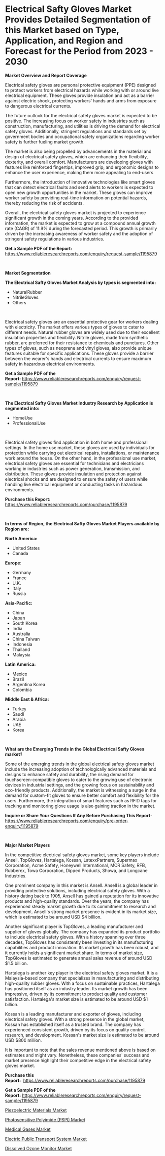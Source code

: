 <p><h1>Electrical Safty Gloves Market Provides Detailed Segmentation of this Market based on Type, Application, and Region and Forecast for the Period from 2023 - 2030</h1></p><p><strong>Market Overview and Report Coverage</strong></p>
<p><p>Electrical safety gloves are personal protective equipment (PPE) designed to protect workers from electrical hazards while working with or around live electrical equipment. These gloves provide insulation and act as a barrier against electric shock, protecting workers' hands and arms from exposure to dangerous electrical currents.</p><p>The future outlook for the electrical safety gloves market is expected to be positive. The increasing focus on worker safety in industries such as construction, manufacturing, and utilities is driving the demand for electrical safety gloves. Additionally, stringent regulations and standards set by government bodies and occupational safety organizations regarding worker safety is further fueling market growth.</p><p>The market is also being propelled by advancements in the material and design of electrical safety gloves, which are enhancing their flexibility, dexterity, and overall comfort. Manufacturers are developing gloves with features like reinforced fingertips, improved grip, and ergonomic designs to enhance the user experience, making them more appealing to end-users.</p><p>Furthermore, the introduction of innovative technologies like smart gloves that can detect electrical faults and send alerts to workers is expected to open new growth opportunities in the market. These gloves can improve worker safety by providing real-time information on potential hazards, thereby reducing the risk of accidents.</p><p>Overall, the electrical safety gloves market is projected to experience significant growth in the coming years. According to the provided information, the market is expected to grow at a compound annual growth rate (CAGR) of 11.9% during the forecasted period. This growth is primarily driven by the increasing awareness of worker safety and the adoption of stringent safety regulations in various industries.</p></p>
<p><strong>Get a Sample PDF of the Report:</strong> <a href="https://www.reliableresearchreports.com/enquiry/request-sample/1195879">https://www.reliableresearchreports.com/enquiry/request-sample/1195879</a></p>
<p>&nbsp;</p>
<p><strong>Market Segmentation</strong></p>
<p><strong>The Electrical Safty Gloves Market Analysis by types is segmented into:</strong></p>
<p><ul><li>NaturalRubber</li><li>NitrileGloves</li><li>Others</li></ul></p>
<p>&nbsp;</p>
<p><p>Electrical safety gloves are an essential protective gear for workers dealing with electricity. The market offers various types of gloves to cater to different needs. Natural rubber gloves are widely used due to their excellent insulation properties and flexibility. Nitrile gloves, made from synthetic rubber, are preferred for their resistance to chemicals and punctures. Other types of gloves, such as neoprene and vinyl gloves, also provide unique features suitable for specific applications. These gloves provide a barrier between the wearer's hands and electrical currents to ensure maximum safety in hazardous electrical environments.</p></p>
<p><strong>Get a Sample PDF of the Report:</strong>&nbsp;<a href="https://www.reliableresearchreports.com/enquiry/request-sample/1195879">https://www.reliableresearchreports.com/enquiry/request-sample/1195879</a></p>
<p>&nbsp;</p>
<p><strong>The Electrical Safty Gloves Market Industry Research by Application is segmented into:</strong></p>
<p><ul><li>HomeUse</li><li>ProfessionalUse</li></ul></p>
<p>&nbsp;</p>
<p><p>Electrical safety gloves find application in both home and professional settings. In the home use market, these gloves are used by individuals for protection while carrying out electrical repairs, installations, or maintenance work around the house. On the other hand, in the professional use market, electrical safety gloves are essential for technicians and electricians working in industries such as power generation, transmission, and distribution. These gloves provide insulation and protection against electrical shocks and are designed to ensure the safety of users while handling live electrical equipment or conducting tasks in hazardous environments.</p></p>
<p><strong>Purchase this Report:</strong>&nbsp; <a href="https://www.reliableresearchreports.com/purchase/1195879">https://www.reliableresearchreports.com/purchase/1195879</a></p>
<p>&nbsp;</p>
<p><strong>In terms of Region, the Electrical Safty Gloves Market Players available by Region are:</strong></p>
<p>
    <p> <strong> North America: </strong>
        <ul>
            <li>United States</li>
            <li>Canada</li>
        </ul>
        </p> 
    <p> <strong> Europe: </strong>
        <ul>
            <li>Germany</li>
            <li>France</li>
            <li>U.K.</li>
            <li>Italy</li>
            <li>Russia</li>
        </ul>
        </p> 
    <p> <strong> Asia-Pacific: </strong>
        <ul>
            <li>China</li>
            <li>Japan</li>
            <li>South Korea</li>
            <li>India</li>
            <li>Australia</li>
            <li>China Taiwan</li>
            <li>Indonesia</li>
            <li>Thailand</li>
            <li>Malaysia</li>
        </ul>
        </p> 
    <p> <strong> Latin America: </strong>
        <ul>
            <li>Mexico</li>
            <li>Brazil</li>
            <li>Argentina Korea</li>
            <li>Colombia</li>
        </ul>
        </p> 
    <p> <strong> Middle East & Africa: </strong>
        <ul>
            <li>Turkey</li>
            <li>Saudi</li>
            <li>Arabia</li>
            <li>UAE</li>
            <li>Korea</li>
        </ul>
    </p>
    </p>
<p>&nbsp;</p>
<p><strong>What are the Emerging Trends in the Global Electrical Safty Gloves market?</strong></p>
<p><p>Some of the emerging trends in the global electrical safety gloves market include the increasing adoption of technologically advanced materials and designs to enhance safety and durability, the rising demand for touchscreen-compatible gloves to cater to the growing use of electronic devices in industrial settings, and the growing focus on sustainability and eco-friendly products. Additionally, the market is witnessing a surge in the demand for custom-fit gloves to ensure better comfort and flexibility for the users. Furthermore, the integration of smart features such as RFID tags for tracking and monitoring glove usage is also gaining traction in the market.</p></p>
<p><strong>Inquire or Share Your Questions If Any Before Purchasing This Report</strong>- <a href="https://www.reliableresearchreports.com/enquiry/pre-order-enquiry/1195879">https://www.reliableresearchreports.com/enquiry/pre-order-enquiry/1195879</a></p>
<p>&nbsp;</p>
<p><strong>Major Market Players</strong></p>
<p><p>In the competitive electrical safety gloves market, some key players include Ansell, TopGloves, Hartalega, Kossan, LatexxPartners, Supermax Corporation, Acme Safety, Honeywell International, MCR Safety, RFB, Rubberex, Towa Corporation, Dipped Products, Showa, and Longcane Industries. </p><p>One prominent company in this market is Ansell. Ansell is a global leader in providing protective solutions, including electrical safety gloves. With a history dating back to 1905, Ansell has gained a reputation for its innovative products and high-quality standards. Over the years, the company has experienced steady market growth due to its commitment to research and development. Ansell's strong market presence is evident in its market size, which is estimated to be around USD $4 billion.</p><p>Another significant player is TopGloves, a leading manufacturer and supplier of gloves globally. The company has expanded its product portfolio to include electrical safety gloves. With a history spanning over three decades, TopGloves has consistently been investing in its manufacturing capabilities and product innovation. Its market growth has been robust, and it currently holds a significant market share. In terms of market size, TopGloves is estimated to generate annual sales revenue of around USD $1.5 billion.</p><p>Hartalega is another key player in the electrical safety gloves market. It is a Malaysia-based company that specializes in manufacturing and distributing high-quality rubber gloves. With a focus on sustainable practices, Hartalega has positioned itself as an industry leader. Its market growth has been impressive, driven by its commitment to product quality and customer satisfaction. Hartalega's market size is estimated to be around USD $1 billion.</p><p>Kossan is a leading manufacturer and exporter of gloves, including electrical safety gloves. With a strong presence in the global market, Kossan has established itself as a trusted brand. The company has experienced consistent growth, driven by its focus on quality control, research, and development. Kossan's market size is estimated to be around USD $800 million.</p><p>It is important to note that the sales revenue mentioned above is based on estimates and might vary. Nonetheless, these companies' success and market presence highlight their competitive edge in the electrical safety gloves market.</p></p>
<p><strong>Purchase this Report:</strong>&nbsp;&nbsp;<a href="https://www.reliableresearchreports.com/purchase/1195879">https://www.reliableresearchreports.com/purchase/1195879</a></p>
<p></p>
<p><strong>Get a Sample PDF of the Report:</strong>&nbsp;<a href="https://www.reliableresearchreports.com/enquiry/request-sample/1195879">https://www.reliableresearchreports.com/enquiry/request-sample/1195879</a></p>
<p><p><a href="https://medium.com/@shanelerde/piezoelectric-materials-market-size-cagr-trends-2024-2030-289077eee089">Piezoelectric Materials Market</a></p><p><a href="https://www.linkedin.com/pulse/photosensitive-polyimide-pspi-market-size-share-amp-odylc/">Photosensitive Polyimide (PSPI) Market</a></p><p><a href="https://medium.com/@elyssablick/medical-gases-market-size-cagr-trends-2024-2030-c0cc570a50dd">Medical Gases Market</a></p><p><a href="https://www.linkedin.com/pulse/electric-public-transport-system-market-size-growth-forecast-mvtee/">Electric Public Transport System Market</a></p><p><a href="https://www.linkedin.com/pulse/dissolved-ozone-monitor-market-size-share-amp-trends-k8vge/">Dissolved Ozone Monitor Market</a></p></p>